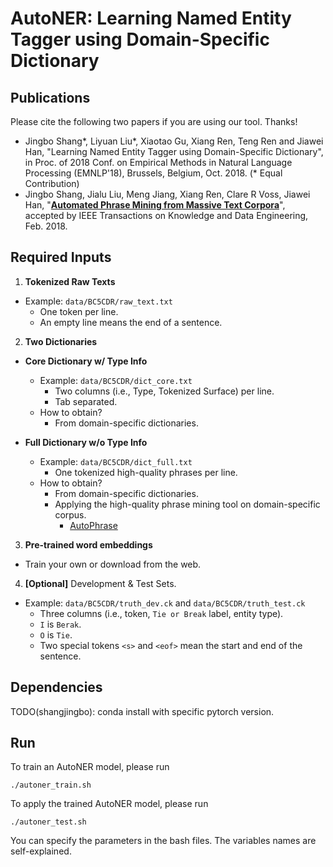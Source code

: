 # AutoNER: Learning Named Entity Tagger using Domain-Specific Dictionary

## Publications

Please cite the following two papers if you are using our tool. Thanks!

- Jingbo Shang*, Liyuan Liu*, Xiaotao Gu, Xiang Ren, Teng Ren and Jiawei Han, "Learning Named Entity Tagger using Domain-Specific Dictionary", in Proc. of 2018 Conf. on Empirical Methods in Natural Language Processing (EMNLP'18), Brussels, Belgium, Oct. 2018. (* Equal Contribution)
- Jingbo Shang, Jialu Liu, Meng Jiang, Xiang Ren, Clare R Voss, Jiawei Han, "**[Automated Phrase Mining from Massive Text Corpora](https://arxiv.org/abs/1702.04457)**", accepted by IEEE Transactions on Knowledge and Data Engineering, Feb. 2018.


## Required Inputs

1. **Tokenized Raw Texts**
  - Example: ```data/BC5CDR/raw_text.txt```
    - One token per line.
    - An empty line means the end of a sentence.
2. **Two Dictionaries**
  - **Core Dictionary w/ Type Info**
    - Example: ```data/BC5CDR/dict_core.txt```
      - Two columns (i.e., Type, Tokenized Surface) per line.
      - Tab separated.
    - How to obtain?
      - From domain-specific dictionaries.
      
  - **Full Dictionary w/o Type Info**
    - Example: ```data/BC5CDR/dict_full.txt```
      - One tokenized high-quality phrases per line.
    - How to obtain? 
      - From domain-specific dictionaries.
      - Applying the high-quality phrase mining tool on domain-specific corpus.
        - [AutoPhrase](https://github.com/shangjingbo1226/AutoPhrase) 
3. **Pre-trained word embeddings**
  - Train your own or download from the web.
4. **[Optional]** Development & Test Sets.
  - Example: ```data/BC5CDR/truth_dev.ck``` and ```data/BC5CDR/truth_test.ck```
    - Three columns (i.e., token, ```Tie or Break``` label, entity type).
    - ```I``` is ```Berak```.
    - ```O``` is ```Tie```.
    - Two special tokens ```<s>``` and ```<eof>``` mean the start and end of the sentence.

## Dependencies

TODO(shangjingbo): conda install with specific pytorch version.

## Run

To train an AutoNER model, please run
```
./autoner_train.sh
```

To apply the trained AutoNER model, please run
```
./autoner_test.sh
```

You can specify the parameters in the bash files. The variables names are self-explained.
